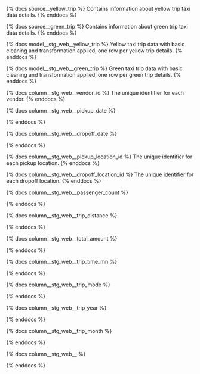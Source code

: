 {% docs source__yellow_trip %} 
Contains information about yellow trip taxi data details.
{% enddocs %}

{% docs source__green_trip %} 
Contains information about green trip taxi data details.
{% enddocs %}


{% docs model__stg_web__yellow_trip %}
Yellow taxi trip data with basic cleaning and transformation applied, one row per yellow trip details.
{% enddocs %}

{% docs model__stg_web__green_trip %}
Green taxi trip data with basic cleaning and transformation applied, one row per green trip details.
{% enddocs %}


{% docs column__stg_web__vendor_id %}
The unique identifier for each vendor.
{% enddocs %}

{% docs column__stg_web__pickup_date %}

{% enddocs %}

{% docs column__stg_web__dropoff_date %}

{% enddocs %}


{% docs column__stg_web__pickup_location_id %}
The unique identifier for each pickup location.
{% enddocs %}

{% docs column__stg_web__dropoff_location_id %}
The unique identifier for each dropoff location.
{% enddocs %}

{% docs column__stg_web__passenger_count %}

{% enddocs %}

{% docs column__stg_web__trip_distance %}

{% enddocs %}

{% docs column__stg_web__total_amount %}

{% enddocs %}

{% docs column__stg_web__trip_time_mn %}

{% enddocs %}

{% docs column__stg_web__trip_mode %}

{% enddocs %}

{% docs column__stg_web__trip_year %}

{% enddocs %}

{% docs column__stg_web__trip_month %}

{% enddocs %}

{% docs column__stg_web__ %}

{% enddocs %}
